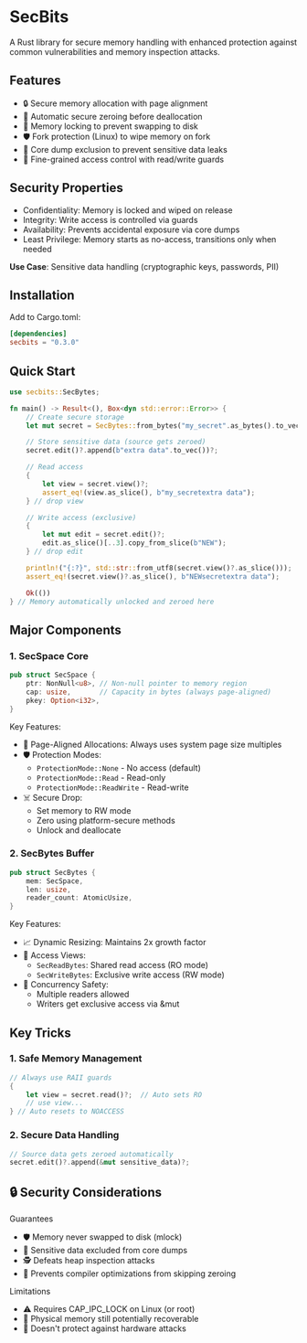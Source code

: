 # SecBits

A Rust library for secure memory handling with enhanced protection against common vulnerabilities and memory inspection attacks.

## Features
- 🔒 Secure memory allocation with page alignment
- 🧹 Automatic secure zeroing before deallocation
- 🔐 Memory locking to prevent swapping to disk
- 🛡️ Fork protection (Linux) to wipe memory on fork
- 🚫 Core dump exclusion to prevent sensitive data leaks
- 🔑 Fine-grained access control with read/write guards

## Security Properties

- Confidentiality: Memory is locked and wiped on release
- Integrity: Write access is controlled via guards
- Availability: Prevents accidental exposure via core dumps
- Least Privilege: Memory starts as no-access, transitions only when needed


**Use Case**: Sensitive data handling (cryptographic keys, passwords, PII)

## Installation

Add to Cargo.toml:

```toml
[dependencies]
secbits = "0.3.0"
```


## Quick Start

```rust
use secbits::SecBytes;

fn main() -> Result<(), Box<dyn std::error::Error>> {
    // Create secure storage
    let mut secret = SecBytes::from_bytes("my_secret".as_bytes().to_vec())?;

    // Store sensitive data (source gets zeroed)
    secret.edit()?.append(b"extra data".to_vec())?;

    // Read access
    {
        let view = secret.view()?;
        assert_eq!(view.as_slice(), b"my_secretextra data");
    } // drop view

    // Write access (exclusive)
    {
        let mut edit = secret.edit()?;
        edit.as_slice()[..3].copy_from_slice(b"NEW");
    } // drop edit

    println!("{:?}", std::str::from_utf8(secret.view()?.as_slice()));
    assert_eq!(secret.view()?.as_slice(), b"NEWsecretextra data");

    Ok(())
} // Memory automatically unlocked and zeroed here
```

## Major Components

### 1. SecSpace Core

```rust
pub struct SecSpace {
    ptr: NonNull<u8>, // Non-null pointer to memory region
    cap: usize,       // Capacity in bytes (always page-aligned)
    pkey: Option<i32>,
}
```

Key Features:

- 📐 Page-Aligned Allocations: Always uses system page size multiples
- 🛡️ Protection Modes:
    - `ProtectionMode::None` - No access (default)
    - `ProtectionMode::Read` - Read-only
    - `ProtectionMode::ReadWrite` - Read-write
- ☠️ Secure Drop:
    - Set memory to RW mode
    - Zero using platform-secure methods
    - Unlock and deallocate


### 2. SecBytes Buffer

```rust
pub struct SecBytes {
    mem: SecSpace,
    len: usize,
    reader_count: AtomicUsize,
}
```

Key Features:

- 📈 Dynamic Resizing: Maintains 2x growth factor
- 👀 Access Views:
    - `SecReadBytes`: Shared read access (RO mode)
    - `SecWriteBytes`: Exclusive write access (RW mode)
- 🧵 Concurrency Safety:
    - Multiple readers allowed
    - Writers get exclusive access via &mut


## Key Tricks

### 1. Safe Memory Management

```rust
// Always use RAII guards
{
    let view = secret.read()?;  // Auto sets RO
    // use view...
} // Auto resets to NOACCESS
```

### 2. Secure Data Handling

```rust
// Source data gets zeroed automatically
secret.edit()?.append(&mut sensitive_data)?;
```

## 🔒 Security Considerations

Guarantees

- 🛡️ Memory never swapped to disk (mlock)
- 🚫 Sensitive data excluded from core dumps
- 🕵️ Defeats heap inspection attacks
- 🧠 Prevents compiler optimizations from skipping zeroing

Limitations

-  ⚠️ Requires CAP_IPC_LOCK on Linux (or root)
-  💾 Physical memory still potentially recoverable
-  🔌 Doesn't protect against hardware attacks
